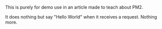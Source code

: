 This is purely for demo use in an article made to teach about PM2. 

It does nothing but say "Hello World" when it receives a request. Nothing more.